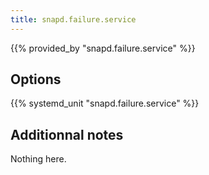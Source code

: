 ```yaml
---
title: snapd.failure.service
---
```


{{% provided_by "snapd.failure.service" %}}

## Options

{{% systemd_unit "snapd.failure.service" %}}

## Additionnal notes

Nothing here.